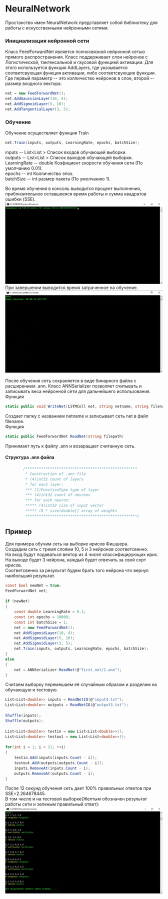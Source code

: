 # NeuralNetwork
Простанство имен NeuralNetwork представляет собой библиотеку для работы с искусственными нейронными сетями.

### Инициализация нейронной сети
Класс FeedForwardNet является полносвязной нейронной сетью прямого распространения.
Класс поддерживает слои нейронов с Логистической, тангенсальной и гаусовой функцией активации.
Для этого используется функция AddLayers, где указывается соответсвующая функция активации, либо соответсвующие функции.
Где первый параметр -- это колличество нейронов в слое, второй -- размер входного вектора.
```csharp
net = new FeedForwardNet();
net.AddGaussianLayer(10, 4);
net.AddSigmoidLayer(5, 10);
net.AddTangentialLayer(3, 5);
```
### Обучение
Обучение осуществляет функция Train
```csharp
net.Train(inputs, outputs, LearningRate, epochs, batchSize);
```
inputs -- List<List<double> > Список входов обучающей выборки. <br>
outputs -- List<List<double> > Список выходов обучающей выборки.<br>
LearningRate -- double Коэфициент скорости обучения сети (По умолчанию 0.01).<br>
epochs -- int Колличество эпох.<br>
batchSize -- int размер пакета (По умолчанию 1).<br>

Во время обучения в консоль выводится процент выполнения, приблизительное оставшееяся время работы и сумма квадратов ошибки (SSE).
![](images/Screenshot_1.jpg)
При завершении выводится время затраченное на обучение.
![](images/Screenshot_2.jpg)

После обучения сеть сохраняется в виде бинарного файла с расширением .ann.
Класс ANNSerializer позволяет считывать и записывать веса нейронной сети для дальнейшего использования.<br>
Функция
```csharp
static public void WriteNet(LSTMCell net, string netname, string filename)
```
Создает папку с названием netname и записывает сеть net в файл filename.<br>
Функция
```csharp
static public FeedForwardNet ReadNet(string filepath)
```
Принимает путь к файлу .ann и возвращает считанную сеть.
#### Структура .ann файла
```csharp
        /**************************************************
         * Construction of .ann file
         * (4)int32 count of layers
         * for each layer:
         *** (1)FunctionType type of layer
         *** (4)int32 count of neurons
         *** for each neuron:
         ***** (4)int32 size of input vector
         ***** (8 * size)double[] array of weights
         **************************************************/
```
## Пример
Для примера обучим сеть на выборке ирисов Фишшера.<br>
Создадим сеть с тремя слоями 10, 5 и 3 нейронов соответсвенно.<br>
На вход будут подаваться вектор из 4 чисел классифицирующих ирис.<br>
На выходе будет 3 нейрона, каждый будет отвечать за свой сорт ирисов.<br>
Соответсвенно за результат будем брать того нейрона что вернул наибольший результат.<br>
```csharp
const bool newNet = true;
FeedForwardNet net;

if (newNet)
{
	const double LearningRate = 0.1;
	const int epochs = 10000;
	const int batchSize = 1;
	net = new FeedForwardNet();
	net.AddSigmoidLayer(10, 4);
	net.AddSigmoidLayer(5, 10);
	net.AddSigmoidLayer(3, 5);
	net.Train(inputs, outputs, LearningRate, epochs, batchSize);
}
else
{
	net = ANNSerializer.ReadNet(@"first_net/1.ann");
}
```
Считаем выборку перемешаем её случайным образом и разделим на обучающую и тестовую.
```csharp
List<List<double>> inputs = ReadNetIO(@"input4.txt");
List<List<double>> outputs = ReadNetIO(@"output3.txt");

Shuffle(inputs);
Shuffle(outputs);

List<List<double>> testin = new List<List<double>>();
List<List<double>> testout = new List<List<double>>();

for(int i = 1; i < 11; ++i)
{
	testin.Add(inputs[inputs.Count - i]);
	testout.Add(outputs[outputs.Count - i]);
	inputs.RemoveAt(inputs.Count - i);
	outputs.RemoveAt(outputs.Count - i);
}
```
После 12 секунд обучения сеть дает 100% правильных ответов при SSE=2.264678445.<br>
В том числе и на тестовой выборке(Желтым обозначен результат работы сети и зеленым правильный ответ):
![](images/Screenshot_3.jpg)
